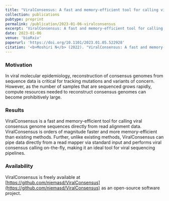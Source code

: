 ```yaml
---
title: "ViralConsensus: A fast and memory-efficient tool for calling viral consensus genome sequences directly from read alignment data"
collection: publications
pubtype: preprint
permalink: /publication/2023-01-06-viralconsensus
excerpt: 'ViralConsensus: A fast and memory-efficient tool for calling viral consensus genome sequences directly from read alignment data'
date: 2023-01-06
venue: 'bioRxiv'
paperurl: 'https://doi.org/10.1101/2023.01.05.522928'
citation: '<b>Moshiri N</b> (2022). "ViralConsensus: A fast and memory-efficient tool for calling viral consensus genome sequences directly from read alignment data." <i>bioRxiv</i>. <a href="https://doi.org/10.1101/2023.01.05.522928" target="_blank">doi:10.1101/2023.01.05.522928</a>'
---
```

### Motivation
In viral molecular epidemiology, reconstruction of consensus genomes from sequence data is critical for tracking mutations and variants of concern. However, as the number of samples that are sequenced grows rapidly, compute resources needed to reconstruct consensus genomes can become prohibitively large.

### Results
ViralConsensus is a fast and memory-efficient tool for calling viral consensus genome sequences directly from read alignment data. ViralConsensus is orders of magnitude faster and more memory-efficient than existing methods. Further, unlike existing methods, ViralConsensus can pipe data directly from a read mapper via standard input and performs viral consensus calling on-the-fly, making it an ideal tool for viral sequencing pipelines.

### Availability
ViralConsensus is freely available at [https://github.com/niemasd/ViralConsensus](https://github.com/niemasd/ViralConsensus) as an open-source software project.
